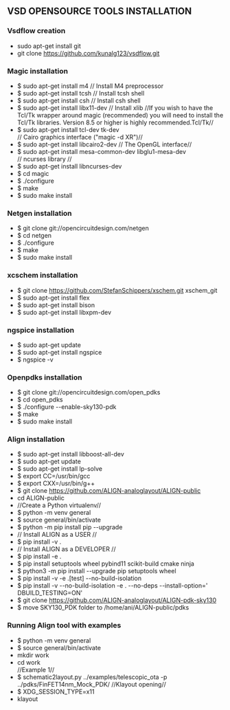 ## VSD OPENSOURCE TOOLS INSTALLATION  
### Vsdflow creation  
* sudo apt-get install git  
* git clone https://github.com/kunalg123/vsdflow.git
### Magic installation  
* $ sudo apt-get install m4 // Install M4 preprocessor  
* $ sudo apt-get install tcsh // Install tcsh shell  
* $ sudo apt-get install csh // Install csh shell  
* $ sudo apt-get install libx11-dev // Install xlib
//If you wish to have the Tcl/Tk wrapper around magic (recommended) you will need to install the Tcl/Tk libraries. Version 8.5 or higher is highly recommended.Tcl/Tk//  
* $ sudo apt-get install tcl-dev tk-dev  
// Cairo graphics interface ("magic -d XR")//  
* $ sudo apt-get install libcairo2-dev
// The OpenGL interface//  
* $ sudo apt-get install mesa-common-dev libglu1-mesa-dev  
// ncurses library //  
* $ sudo apt-get install libncurses-dev  
* $ cd magic  
* $ ./configure  
* $ make  
* $  sudo make install
### Netgen installation  
* $ git clone git://opencircuitdesign.com/netgen  
* $ cd netgen  
* $ ./configure  
* $  make  
* $  sudo make install
### xcschem installation  
* $ git clone https://github.com/StefanSchippers/xschem.git xschem_git  
* $ sudo apt-get install flex  
* $ sudo apt-get install bison  
* $ sudo apt-get install libxpm-dev  

### ngspice installation  
* $ sudo apt-get update  
* $ sudo apt-get install ngspice  
* $ ngspice -v  

### Openpdks installation  
* $ git clone git://opencircuitdesign.com/open_pdks  
* $ cd open_pdks  
* $	./configure --enable-sky130-pdk  
* $  make  
* $  sudo make install

### Align installation
* $ sudo apt-get install libboost-all-dev
* $ sudo apt-get update  
* $ sudo apt-get install lp-solve  
* $ export CC=/usr/bin/gcc  
* $ export CXX=/usr/bin/g++  
* $ git clone https://github.com/ALIGN-analoglayout/ALIGN-public  
* cd ALIGN-public  
* //Create a Python virtualenv//  
* $ python -m venv general  
* $ source general/bin/activate  
* $ python -m pip install pip --upgrade  
* // Install ALIGN as a USER //  
* $ pip install -v .  
* // Install ALIGN as a DEVELOPER //  
* $ pip install -e .  
* $ pip install setuptools wheel pybind11 scikit-build cmake ninja  
* $ python3 -m pip install --upgrade pip setuptools wheel  
* $ pip install -v -e .[test] --no-build-isolation  
* $ pip install -v --no-build-isolation -e . --no-deps --install-option=' DBUILD_TESTING=ON'  
* $ git clone https://github.com/ALIGN-analoglayout/ALIGN-pdk-sky130  
* $ move SKY130_PDK folder to /home/ani/ALIGN-public/pdks 

### Running Align tool with examples  
* $ python -m venv general  
* $ source general/bin/activate  
* mkdir work  
* cd work  
//Example 1//  
* $ schematic2layout.py ../examples/telescopic_ota -p ../pdks/FinFET14nm_Mock_PDK/
//Klayout opening//  
* $ XDG_SESSION_TYPE=x11  
* klayout  

